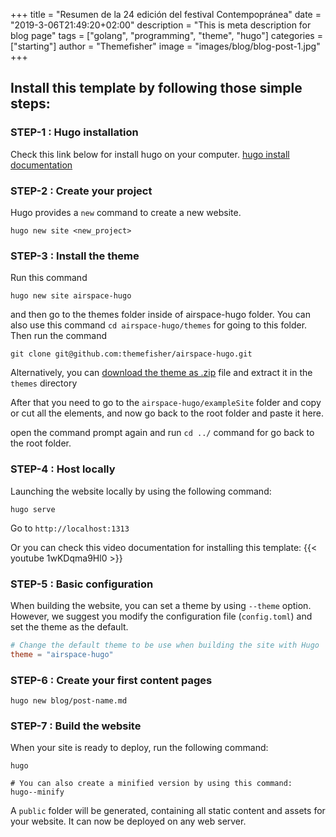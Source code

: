 +++
title = "Resumen de la 24 edición del festival Contempopránea"
date = "2019-3-06T21:49:20+02:00"
description = "This is meta description for blog page"
tags = ["golang", "programming", "theme", "hugo"]
categories = ["starting"]
author = "Themefisher"
image = "images/blog/blog-post-1.jpg"
+++

## Install this template by following those simple steps:

### STEP-1 : Hugo installation

Check this link below for install hugo on your computer.
[hugo install documentation](https://gohugo.io/getting-started/installing/)

### STEP-2 : Create your project

Hugo provides a `new` command to create a new website.

```
hugo new site <new_project>
```

### STEP-3 : Install the theme
Run this command
```
hugo new site airspace-hugo
```
and then go to the themes folder inside of airspace-hugo folder. You can also use this command ```cd airspace-hugo/themes``` for going to this folder.
Then run the command 
```
git clone git@github.com:themefisher/airspace-hugo.git
```

Alternatively, you can [download the theme as .zip](https://github.com/themefisher/airspace-hugo/archive/master.zip) file and extract it in the `themes` directory

After that you need to go to the `airspace-hugo/exampleSite` folder and copy or cut all the elements, and now go back to the root folder and paste it here.

open the command prompt again and run `cd ../` command for go back to the root folder.

### STEP-4 : Host locally

Launching the website locally by using the following command:

```
hugo serve
```

Go to `http://localhost:1313`

Or you can check this video documentation for installing this template:
{{< youtube 1wKDqma9Hl0 >}}

### STEP-5 : Basic configuration

When building the website, you can set a theme by using `--theme` option. However, we suggest you modify the configuration file (`config.toml`) and set the theme as the default.

```toml
# Change the default theme to be use when building the site with Hugo
theme = "airspace-hugo"
```

### STEP-6 : Create your first content pages

```
hugo new blog/post-name.md
```

### STEP-7 : Build the website

When your site is ready to deploy, run the following command:

```
hugo

# You can also create a minified version by using this command:
hugo--minify

```

A `public` folder will be generated, containing all static content and assets for your website. It can now be deployed on any web server.